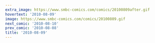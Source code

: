 ```yaml
---
extra_image: https://www.smbc-comics.com/comics/20100809after.gif
hovertext: '2010-08-09'
image: https://www.smbc-comics.com/comics/20100809.gif
next_comic: '2010-08-10'
prev_comic: '2010-08-08'
title: '2010-08-09'
---
```


